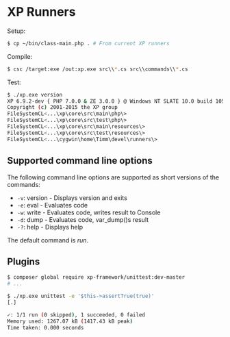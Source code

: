 XP Runners
==========

Setup:

```sh
$ cp ~/bin/class-main.php . # From current XP runners
```

Compile:

```sh
$ csc /target:exe /out:xp.exe src\\*.cs src\\commands\\*.cs
```

Test:

```sh
$ ./xp.exe version
XP 6.9.2-dev { PHP 7.0.0 & ZE 3.0.0 } @ Windows NT SLATE 10.0 build 10586 (Windows 10) i586
Copyright (c) 2001-2015 the XP group
FileSystemCL<...\xp\core\src\main\php\>
FileSystemCL<...\xp\core\src\test\php\>
FileSystemCL<...\xp\core\src\main\resources\>
FileSystemCL<...\xp\core\src\test\resources\>
FileSystemCL<...\cygwin\home\Timm\devel\runners\>
```

Supported command line options
------------------------------
The following command line options are supported as short versions of the commands:

* `-v`: version - Displays version and exits
* `-e`: eval - Evaluates code
* `-w`: write - Evaluates code, writes result to Console
* `-d`: dump - Evaluates code, var_dump()s result
* `-?`: help - Displays help

The default command is *run*.

Plugins
-------

```sh
$ composer global require xp-framework/unittest:dev-master
# ...

$ ./xp.exe unittest -e '$this->assertTrue(true)'
[.]

✓: 1/1 run (0 skipped), 1 succeeded, 0 failed
Memory used: 1267.07 kB (1417.43 kB peak)
Time taken: 0.000 seconds
```